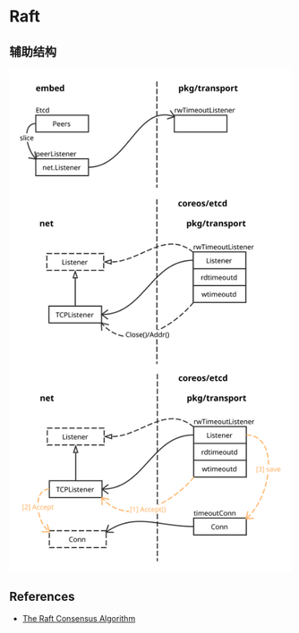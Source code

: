 # Raft

## 辅助结构

![Raft Listener](./images/rw_timeout_listener.svg)

## References

- [The Raft Consensus Algorithm](https://raft.github.io/)
